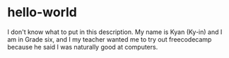 # hello-world
I don't know what to put in this description.
My name is Kyan (Ky-in) and I am in Grade six, and I my teacher wanted me to try out freecodecamp because he said I was naturally good at computers.
